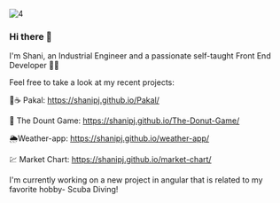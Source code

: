 ![‏‏4](https://user-images.githubusercontent.com/42889059/108994124-12611b00-76a4-11eb-8f19-550da3ac1416.JPG)

### Hi there 👋
I'm Shani, an Industrial Engineer and a passionate self-taught Front End Developer :woman_technologist:

Feel free to take a look at my recent projects:

 🌱:coffee: Pakal:    https://shanipj.github.io/Pakal/
 
:doughnut: The Dount Game:  https://shanipj.github.io/The-Donut-Game/
 
:sun_behind_rain_cloud:Weather-app: https://shanipj.github.io/weather-app/

:chart: Market Chart: https://shanipj.github.io/market-chart/
 
I'm currently working on a new project in angular that is related to my favorite hobby- Scuba Diving!  


<!--
**shanipj/shanipj** is a ✨ _special_ ✨ repository because its `README.md` (this file) appears on your GitHub profile.

Here are some ideas to get you started:

- 🔭 I’m currently working on ...
- 🌱 I’m currently learning ...
- 👯 I’m looking to collaborate on ...
- 🤔 I’m looking for help with ...
- 💬 Ask me about ...
- 📫 How to reach me: ...
- 😄 Pronouns: ...
- ⚡ Fun fact: ...
-->
